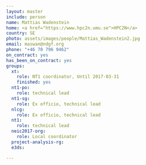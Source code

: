 ```yaml
---
layout: master
include: person
name: Mattias Wadenstein
home: <a href="https://www.hpc2n.umu.se">HPC2N</a>
country: SE
photo: assets/images/people/Mattias_Wadenstein2.jpg
email: maswan@ndgf.org
phone: "+46 70 796 9462"
on_contract: yes
has_been_on_contract: yes
groups:
  xt:
    role: NT1 coordinator, Until 2017-03-31
    finished: yes
  nt1-po:
    role: technical lead
  nt1-sg:
    role: Ex officio, technical lead
  nlcg:
    role: Ex officio, technical lead
  nt1:
    role: technical lead
  neic2017-org:
    role: Local coordinator
  project-analysis-rg:
  e3ds:

---
```

